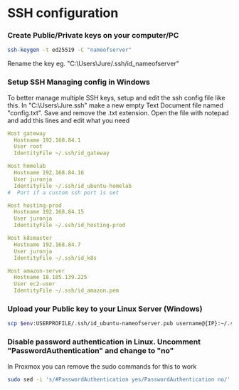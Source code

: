 # SSH configuration

### Create Public/Private keys on your computer/PC 

```bash
ssh-keygen -t ed25519 -C "nameofserver"
```
Rename the key eg. "C:\Users\Jure/.ssh/id_nameofserver"

### Setup SSH Managing config in Windows

To better manage multiple SSH keys, setup and edit the ssh config file like this.
In "C:\Users\Jure\.ssh\" make a new empty Text Document file named "config.txt". Save and remove the .txt extension.
Open the file with notepad and add this lines and edit what you need
```yaml
Host gateway
  Hostname 192.168.84.1
  User root
  IdentityFile ~/.ssh/id_gateway

Host homelab
  Hostname 192.168.84.16
  User juronja
  IdentityFile ~/.ssh/id_ubuntu-homelab
#  Port if a custom ssh port is set

Host hosting-prod
  Hostname 192.168.84.15
  User juronja
  IdentityFile ~/.ssh/id_hosting-prod

Host k8smaster
  Hostname 192.168.84.7
  User juronja
  IdentityFile ~/.ssh/id_k8s

Host amazon-server
  Hostname 18.185.139.225
  User ec2-user
  IdentityFile ~/.ssh/id_amazon.pem
```

### Upload your Public key to your Linux Server (Windows)

```bash
scp $env:USERPROFILE/.ssh/id_ubuntu-nameofserver.pub username@{IP}:~/.ssh/authorized_keys
```

### Disable password authentication in Linux. Uncomment "PasswordAuthentication" and change to "no"

In Proxmox you can remove the sudo commands for this to work

```bash
sudo sed -i 's/#PasswordAuthentication yes/PasswordAuthentication no/' /etc/ssh/sshd_config && sudo sed -i 's/#AddressFamily any/AddressFamily inet/' /etc/ssh/sshd_config && sudo systemctl restart ssh
```